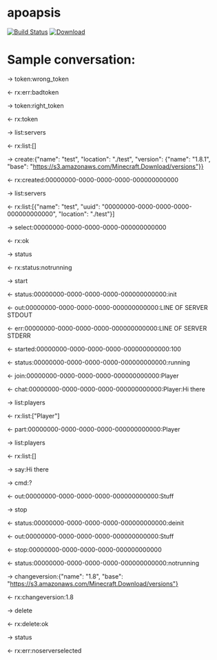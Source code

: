 apoapsis
========

[![Build Status](https://travis-ci.org/robotbrain/apoapsis.svg?branch=master)](https://travis-ci.org/robotbrain/apoapsis)
[![Download](https://api.bintray.com/packages/robotbrain/maven/apoapsis/images/download.svg) ](https://bintray.com/robotbrain/maven/apoapsis/_latestVersion)

# Sample conversation:
-> token:wrong_token

<- rx:err:badtoken

-> token:right_token

<- rx:token



-> list:servers

<- rx:list:[]

-> create:{"name": "test", "location": "./test", "version": {"name": "1.8.1", "base": "https://s3.amazonaws.com/Minecraft.Download/versions"}}

<- rx:created:00000000-0000-0000-0000-000000000000


-> list:servers

<- rx:list:[{"name": "test", "uuid": "00000000-0000-0000-0000-000000000000", "location": "./test"}]


-> select:00000000-0000-0000-0000-000000000000

<- rx:ok

-> status

<- rx:status:notrunning


-> start

<- status:00000000-0000-0000-0000-000000000000:init

<- out:00000000-0000-0000-0000-000000000000:LINE OF SERVER STDOUT

<- err:00000000-0000-0000-0000-000000000000:LINE OF SERVER STDERR

<- started:00000000-0000-0000-0000-000000000000:100

<- status:00000000-0000-0000-0000-000000000000:running

<- join:00000000-0000-0000-0000-000000000000:Player

<- chat:00000000-0000-0000-0000-000000000000:Player:Hi there

-> list:players

<- rx:list:["Player"]

<- part:00000000-0000-0000-0000-000000000000:Player

-> list:players

<- rx:list:[]


-> say:Hi there

-> cmd:?

<- out:00000000-0000-0000-0000-000000000000:Stuff

-> stop

<- status:00000000-0000-0000-0000-000000000000:deinit

<- out:00000000-0000-0000-0000-000000000000:Stuff

<- stop:00000000-0000-0000-0000-000000000000

<- status:00000000-0000-0000-0000-000000000000:notrunning


-> changeversion:{"name": "1.8", "base": "https://s3.amazonaws.com/Minecraft.Download/versions"}

<- rx:changeversion:1.8


-> delete

<- rx:delete:ok

-> status

<- rx:err:noserverselected
